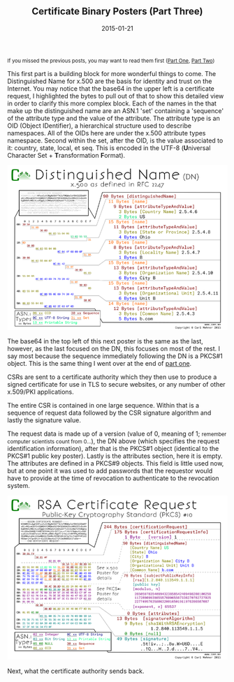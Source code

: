 <article markdown="1">

<header markdown="1">
 
# Certificate Binary Posters (Part Three)

<time class="pubdate" datetime="2015-01-21">2015-01-21</time>

</header>

  <p><small>If you missed the previous posts, you may want to read them first (<a href="20141221-cert-binaries.html">Part One</a>, <a href="20150104-cert-binaries-2.html">Part Two</a>)</small></p>  
  <p>This first part is a building block for more wonderful things to come. The Distinguished Name for x.500 are the basis for identity and trust on the Internet. You may notice that the base64 in the upper left is a certificate request, I highlighted the bytes to pull out of that to show this detailed view in order to clarify this more complex block. Each of the names in the that make up the distinguished name are an ASN.1 'set' containing a 'sequence' of the attribute type and the value of the attribute. The attribute type is an OID (Object IDentifier), a hierarchical structure used to describe namespaces. All of the OIDs here are under the x.500 attribute types namespace. Second within the set, after the OID, is the value associated to it: country, state, local, et seq. This is encoded in the UTF-8 (<b>U</b>niversal Character Set + <b>T</b>ransformation <b>F</b>ormat).</p>
  <a href="art/cryptoposters/DNx500.png" target="_blank"><img src="art/cryptoposters/DNx500.png" alt="x.500 - DN" /></a>
  <p>The base64 in the top left of this next poster is the same as the last, however, as the last focused on the DN, this focuses on most of the rest. I say most because the sequence immediately following the DN is a PKCS#1 object. This is the same thing I went over at the end of <a href="20141221-cert-binaries.html">part one</a>.</p>
  <p>CSRs are sent to a certificate authority which they then use to produce a signed certificate for use in TLS to secure websites, or any number of other x.509/PKI applications.</p>
  <p>The entire CSR is contained in one large sequence. Within that is a sequence of request data followed by the CSR signature algorithm and lastly the signature value.</p>
  <p>The request data is made up of a version (value of 0, meaning of 1; <small>remember computer scientists count from 0...</small>), the DN above (which specifies the request identification information), after that is the PKCS#1 object (identical to the PKCS#1 public key poster). Lastly is the attributes section, here it is empty. The attributes are defined in a PKCS#9 objects. This field is little used now, but at one point it was used to add passwords that the requestor would have to provide at the time of revocation to authenticate to the revocation system.</p>
  <a href="art/cryptoposters/p10.png" target="_blank"><img src="art/cryptoposters/p10.png" alt="pkcs10" /></a>
  <p>Next, what the certificate authority sends back.</p>

</article>
